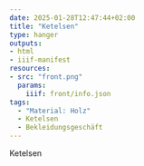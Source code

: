 ```yaml
---
date: 2025-01-28T12:47:44+02:00
title: "Ketelsen"
type: hanger
outputs:
- html
- iiif-manifest
resources:
- src: "front.png"
  params:
    iiif: front/info.json
tags:
  - "Material: Holz"
  - Ketelsen
  - Bekleidungsgeschäft
---
```

Ketelsen
